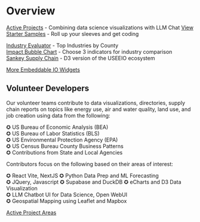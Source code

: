 # Overview

[Active Projects](../../../projects/) - Combining data science visualizations with LLM Chat
[View Starter Samples](../../localsite/start/) - Roll up your sleeves and get coding  

[Industry Evaluator](../../localsite/info/) - Top Industries by County  
[Impact Bubble Chart](../../io/charts/bubble/) - Choose 3 indicators for industry comparison    
[Sankey Supply Chain](../../community/start/charts/) - D3 version of the USEEIO ecosystem  

[More Embeddable IO Widgets](../charts)

## Volunteer Developers

Our volunteer teams contribute to data visualizations, directories, supply chain reports on topics like energy use, air and water quality, land use, and job creation using data from the following:

✪ US Bureau of Economic Analysis (BEA)  
✪ US Bureau of Labor Statistics (BLS)  
✪ US Environmental Protection Agency (EPA)  
✪ US Census Bureau County Business Patterns  
✪ Contributions from State and Local Agencies  

Contributors focus on the following based on their areas of interest:

✪ React Vite, NextJS
✪ Python Data Prep and ML Forecasting  
✪ JQuery, Javascript
✪ Supabase and DuckDB
✪ eCharts and D3 Data Visualization  
✪ LLM Chatbot UI for Data Science, Open WebUI  
✪ Geospatial Mapping using Leaflet and Mapbox

[Active Project Areas](/projects) 
